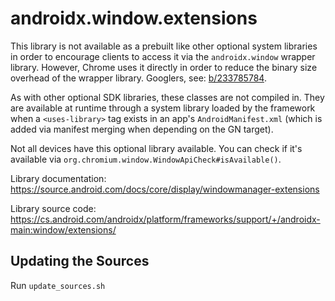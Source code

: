 # androidx.window.extensions

This library is not available as a prebuilt like other optional system
libraries in order to encourage clients to access it via the `androidx.window`
wrapper library. However, Chrome uses it directly in order to reduce the binary
size overhead of the wrapper library. Googlers, see: [b/233785784].

As with other optional SDK libraries, these classes are not compiled in. They
are available at runtime through a system library loaded by the framework
when a `<uses-library>` tag exists in an app's `AndroidManifest.xml` (which is
added via manifest merging when depending on the GN target).

Not all devices have this optional library available. You can check if it's
available via `org.chromium.window.WindowApiCheck#isAvailable()`.

Library documentation: https://source.android.com/docs/core/display/windowmanager-extensions

Library source code: https://cs.android.com/androidx/platform/frameworks/support/+/androidx-main:window/extensions/

[b/233785784]: http://b/233785784

## Updating the Sources

Run `update_sources.sh`
